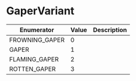 # GaperVariant

| Enumerator      | Value | Description |
| --------------- | ----- | ----------- |
| FROWNING\_GAPER | 0     |             |
| GAPER           | 1     |             |
| FLAMING\_GAPER  | 2     |             |
| ROTTEN\_GAPER   | 3     |             |
